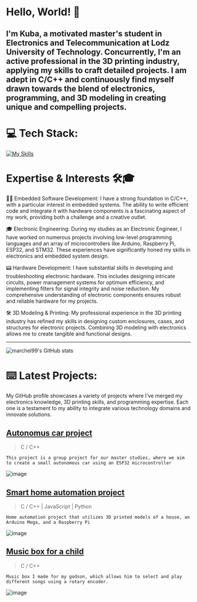 # Hello, World! 🚀
I'm Kuba, a motivated master's student in Electronics and Telecommunication at Lodz University of Technology. Concurrently, I'm an active professional in the 3D printing industry, applying my skills to craft detailed projects. I am adept in C/C++ and continuously find myself drawn towards the blend of electronics, programming, and 3D modeling in creating unique and compelling projects.
------------------
# 💻 Tech Stack:
[![My Skills](https://skillicons.dev/icons?i=c,cpp,python,blender,eclipse,visualstudio,vscode,cmake&theme=dark&perline=8)](https://skillicons.dev)

# Expertise & Interests 🛠️🎓

👨‍💻 Embedded Software Development: I have a strong foundation in C/C++, with a particular interest in embedded systems. The ability to write efficient code and integrate it with hardware components is a fascinating aspect of my work, providing both a challenge and a creative outlet.
 
🎓 Electronic Engineering: During my studies as an Electronic Engineer, I have worked on numerous projects involving low-level programming languages and an array of microcontrollers like Arduino, Raspberry Pi, ESP32, and STM32. These experiences have significantly honed my skills in electronics and embedded system design.

📟 Hardware Development: I have substantial skills in developing and troubleshooting electronic hardware. This includes designing intricate circuits, power management systems for optimum efficiency, and implementing filters for signal integrity and noise reduction. My comprehensive understanding of electronic components ensures robust and reliable hardware for my projects.

🛠️ 3D Modeling & Printing: My professional experience in the 3D printing industry has refined my skills in designing custom enclosures, cases, and structures for electronic projects. Combining 3D modeling with electronics allows me to create tangible and functional designs.

------------------

 
 
 
 

![marchel99's GitHub stats](https://github-readme-stats.vercel.app/api?username=marchel99&show_icons=true&theme=transparent)
 
 
# ⌨️ Latest Projects:
My GitHub profile showcases a variety of projects where I've merged my electronics knowledge, 3D printing skills, and programming expertise. Each one is a testament to my ability to integrate various technology domains and innovate solutions.
## [Autonomus car project](https://github.com/marchel99/-Autonomus-Car-Project)
> C / C++
 
    This project is a group project for our master studies, where we aim to create a small autonomous car using an ESP32 microcontroller
> 
![image]( https://lh3.googleusercontent.com/drive-viewer/AFGJ81pn5Rtz7TAvlFyOSZZMD667DSvY_cXLQLKG1aW6saLcxU7NiP1ps68i9V2EuKcpHdmAqUFsKy0uPZDkD7MeNQLXZYMq=w1920-h947 )

## [Smart home automation project](https://github.com/marchel99/Smart-Home-Automation-Project)
> C / C++ | JavaScript | Python

    Home automation project that utilizes 3D printed models of a house, an Arduino Mega, and a Raspberry Pi
> 
![image]( https://lh3.googleusercontent.com/drive-viewer/AFGJ81pxS9cvNl9_nI9hJnL_1zorkk833OWiYmFElXeyCA2vOXy7iHNUITFeKZwi9MD8fnqiKK_-2c34meNM_JqjnpF-Y-XJoQ=w1920-h947 ) 

## [Music box for a child](https://github.com/marchel99/Music-box-for-a-child)
> C / C++
 
    Music box I made for my godson, which allows him to select and play different songs using a rotary encoder. 
> 
![image]( https://lh3.googleusercontent.com/drive-viewer/AFGJ81pldBFBoVPreZV5F7kGP64z4FLIvWCf5nmasmZk0G7Z4Fjuci_BEF3ttF7ST5Gwok9B4JUgQKDA4eGAGf32gf25Vq1iVw=w1920-h947   )











<!--
**marchel99/marchel99** is a ✨ _special_ ✨ repository because its `README.md` (this file) appears on your GitHub profile.


Here are some ideas to get you started:

- 🔭 I’m currently working on ...
- 🌱 I’m currently learning ...
- 👯 I’m looking to collaborate on ...
- 🤔 I’m looking for help with ...
- 💬 Ask me about ...
- 📫 How to reach me: ...
- 😄 Pronouns: ...
- ⚡ Fun fact: ...
-->
